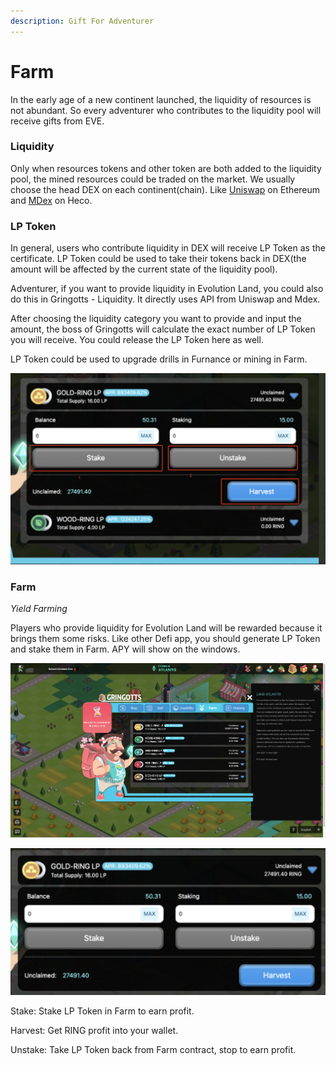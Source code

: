 ```yaml
---
description: Gift For Adventurer
---
```


# Farm

In the early age of a new continent launched, the liquidity of resources is not abundant. So every adventurer who contributes to the liquidity pool will receive gifts from EVE.

### Liquidity

Only when resources tokens and other token are both added to the liquidity pool, the mined resources could be traded on the market. We usually choose the head DEX on each continent\(chain\). Like [Uniswap](https://app.uniswap.org/#/pool) on Ethereum and [MDex](https://mdex.com/#/liquidity) on Heco.

### LP Token

In general, users who contribute liquidity in DEX will receive LP Token as the certificate. LP Token could be used to take their tokens back in DEX\(the amount will be affected by the current state of the liquidity pool\).

Adventurer, if you want to provide liquidity in Evolution Land, you could also do this in Gringotts - Liquidity. It directly uses API from Uniswap and Mdex.

After choosing the liquidity category you want to provide and input the amount, the boss of Gringotts will calculate the exact number of LP Token you will receive. You could release the LP Token here as well.

LP Token could be used to upgrade drills in Furnance or mining in Farm.

![Liquidity in Gringotts](../.gitbook/assets/image%20%2818%29.png)

### Farm

_Yield Farming_

Players who provide liquidity for Evolution Land will be rewarded because it brings them some risks. Like other Defi app, you should generate LP Token and stake them in Farm. APY will show on the windows.

![Farm in Gringotts](../.gitbook/assets/image%20%2821%29.png)

![Operation Page](../.gitbook/assets/image%20%2823%29.png)

Stake: Stake LP Token in Farm to earn profit.

Harvest: Get RING profit into your wallet.

Unstake: Take LP Token back from Farm contract, stop to earn profit.


